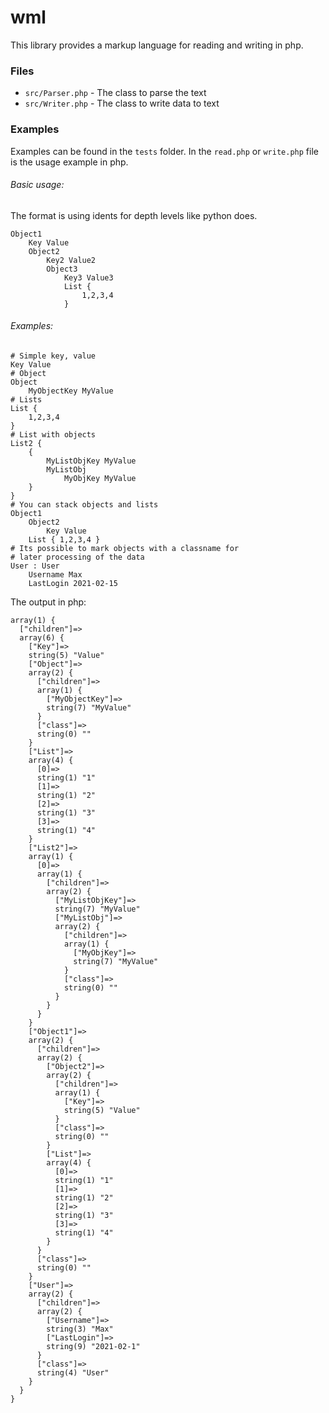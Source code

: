 # wml

This library provides a markup language for reading and writing in php.

### Files

- ```src/Parser.php``` - The class to parse the text
- ```src/Writer.php``` - The class to write data to text

### Examples

Examples can be found in the ```tests``` folder. 
In the ```read.php``` or ```write.php``` file is the usage example in php.

###### Basic usage:

The format is using idents for depth levels like python does.
```
Object1
    Key Value
    Object2
        Key2 Value2
        Object3
            Key3 Value3
            List {
                1,2,3,4
            }
```

###### Examples:
```
# Simple key, value
Key Value
# Object
Object
    MyObjectKey MyValue
# Lists
List {
    1,2,3,4
}
# List with objects
List2 {
    {
        MyListObjKey MyValue
        MyListObj
            MyObjKey MyValue
    }
}
# You can stack objects and lists
Object1
    Object2
        Key Value
    List { 1,2,3,4 }
# Its possible to mark objects with a classname for
# later processing of the data
User : User
    Username Max
    LastLogin 2021-02-15
```

The output in php:

```
array(1) {
  ["children"]=>
  array(6) {
    ["Key"]=>
    string(5) "Value"
    ["Object"]=>
    array(2) {
      ["children"]=>
      array(1) {
        ["MyObjectKey"]=>
        string(7) "MyValue"
      }
      ["class"]=>
      string(0) ""
    }
    ["List"]=>
    array(4) {
      [0]=>
      string(1) "1"
      [1]=>
      string(1) "2"
      [2]=>
      string(1) "3"
      [3]=>
      string(1) "4"
    }
    ["List2"]=>
    array(1) {
      [0]=>
      array(1) {
        ["children"]=>
        array(2) {
          ["MyListObjKey"]=>
          string(7) "MyValue"
          ["MyListObj"]=>
          array(2) {
            ["children"]=>
            array(1) {
              ["MyObjKey"]=>
              string(7) "MyValue"
            }
            ["class"]=>
            string(0) ""
          }
        }
      }
    }
    ["Object1"]=>
    array(2) {
      ["children"]=>
      array(2) {
        ["Object2"]=>
        array(2) {
          ["children"]=>
          array(1) {
            ["Key"]=>
            string(5) "Value"
          }
          ["class"]=>
          string(0) ""
        }
        ["List"]=>
        array(4) {
          [0]=>
          string(1) "1"
          [1]=>
          string(1) "2"
          [2]=>
          string(1) "3"
          [3]=>
          string(1) "4"
        }
      }
      ["class"]=>
      string(0) ""
    }
    ["User"]=>
    array(2) {
      ["children"]=>
      array(2) {
        ["Username"]=>
        string(3) "Max"
        ["LastLogin"]=>
        string(9) "2021-02-1"
      }
      ["class"]=>
      string(4) "User"
    }
  }
}
```